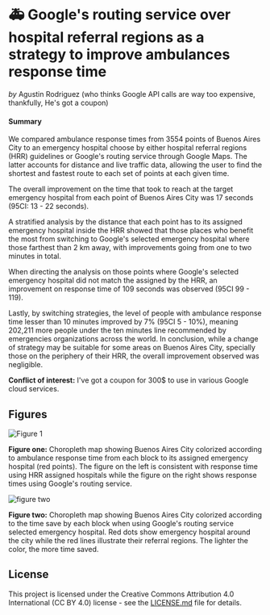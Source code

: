 # 🚑 Google's routing service over hospital referral regions as a strategy to improve ambulances response time

_by_ Agustin Rodriguez (who thinks Google API calls are way too expensive, thankfully, He's got a coupon)

#### Summary

We compared ambulance response times from 3554 points of Buenos Aires City to an emergency hospital choose by either hospital referral regions (HRR) guidelines or Google's routing service through Google Maps. The latter accounts for distance and live traffic data, allowing the user to find the shortest and fastest route to each set of points at each given time.

The overall improvement on the time that took to reach at the target emergency hospital from each point of Buenos Aires City was 17 seconds (95CI: 13 - 22 seconds). 

A stratified analysis by the distance that each point has to its assigned emergency hospital inside the HRR showed that those places who benefit the most from switching to Google's selected emergency hospital where those farthest than 2 km away, with improvements going from one to two minutes in total.

When directing the analysis on those points where Google's selected emergency hospital did not match the assigned by the HRR, an improvement on response time of 109 seconds was observed (95CI 99 - 119).

Lastly, by switching strategies, the level of people with ambulance response time lesser than 10 minutes improved by 7% (95CI 5 - 10%), meaning 202,211 more people under the ten minutes line recommended  by emergencies organizations across the world. In conclusion, while a change of strategy may be suitable for some areas on Buenos Aires City, specially those on the periphery of their HRR, the overall improvement observed was negligible.

**Conflict of interest:**  I've got a coupon for 300$ to use in various Google cloud services.



## Figures

![Figure 1](/home/bavio/Documents/first-responders/assets/figure_one.png)

**Figure one:** Choropleth map showing Buenos Aires City colorized according to ambulance response time from each block to its assigned emergency hospital (red points). The figure on the left is consistent with response time using HRR assigned hospitals while the figure on the right shows response times using Google's routing service.

![figure two](/home/bavio/Documents/first-responders/assets/figure_two.png)

**Figure two:** Choropleth map showing Buenos Aires City colorized according to the time save by each block when using Google's routing service selected emergency hospital. Red dots show emergency hospital around the city while the red lines illustrate their referral regions. The lighter the color, the more time saved.

## License

This project is licensed under the Creative Commons Attribution 4.0 International (CC BY 4.0) license - see the [LICENSE.md](LICENSE.md) file for details.